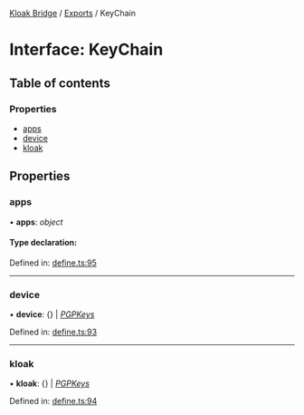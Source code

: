 [Kloak Bridge](../README.md) / [Exports](../modules.md) / KeyChain

# Interface: KeyChain

## Table of contents

### Properties

- [apps](keychain.md#apps)
- [device](keychain.md#device)
- [kloak](keychain.md#kloak)

## Properties

### apps

• **apps**: *object*

#### Type declaration:

Defined in: [define.ts:95](https://github.com/CoNET-project/kloak-bridge/blob/4d2356a/src/define.ts#L95)

___

### device

• **device**: {} \| [*PGPKeys*](pgpkeys.md)

Defined in: [define.ts:93](https://github.com/CoNET-project/kloak-bridge/blob/4d2356a/src/define.ts#L93)

___

### kloak

• **kloak**: {} \| [*PGPKeys*](pgpkeys.md)

Defined in: [define.ts:94](https://github.com/CoNET-project/kloak-bridge/blob/4d2356a/src/define.ts#L94)
